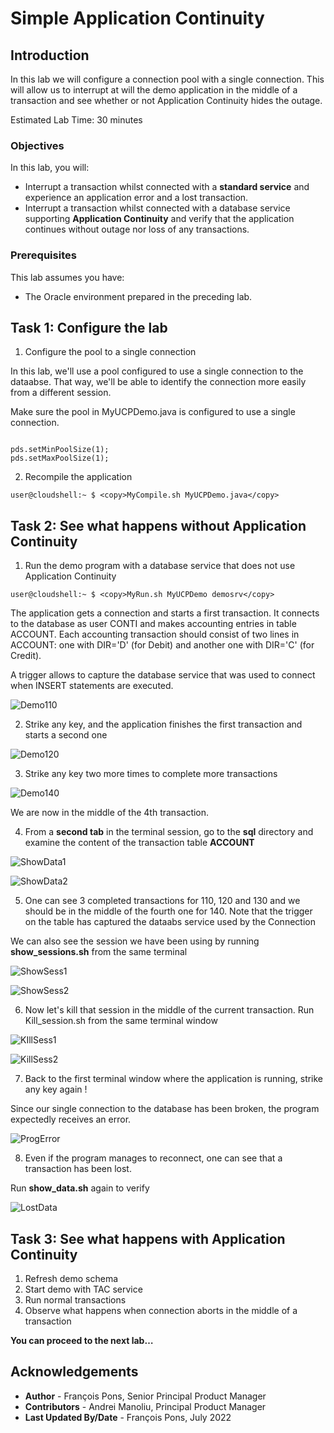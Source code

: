 # Simple Application Continuity

## Introduction

In this lab we will configure a connection pool with a single connection. This will allow us to interrupt at will the demo application in the middle of a transaction and see whether or not Application Continuity hides the outage.

Estimated Lab Time: 30 minutes


### Objectives

In this lab, you will:

* Interrupt a transaction whilst connected with a **standard service** and experience an application error and a lost transaction.
* Interrupt a transaction whilst connected with a database service supporting **Application Continuity** and verify that the application continues without outage nor loss of any transactions.

### Prerequisites

This lab assumes you have:
* The Oracle environment prepared in the preceding lab.


## Task 1: Configure the lab

1. Configure the pool to a single connection

In this lab, we'll use a pool configured to use a single connection to the dataabse. That way, we'll be able to identify the connection more easily from a different session.

Make sure the pool in MyUCPDemo.java is configured to use a single connection.

<code>
pds.setMinPoolSize(1);
pds.setMaxPoolSize(1);
</code>


2. Recompile the application

````
user@cloudshell:~ $ <copy>MyCompile.sh MyUCPDemo.java</copy>
````



## Task 2: See what happens **without** Application Continuity

1. Run the demo program with a database service that does not use Application Continuity


````
user@cloudshell:~ $ <copy>MyRun.sh MyUCPDemo demosrv</copy>
````


The application gets a connection and starts a first transaction. It connects to the database as user CONTI and makes accounting entries in table ACCOUNT. Each accounting transaction should consist of two lines in ACCOUNT: one with DIR='D' (for Debit) and another one with DIR='C' (for Credit).

A trigger allows to capture the database service that was used to connect when INSERT statements are executed.

![Demo110](./images/task2/image100.png " ")

2. Strike any key, and the application finishes the first transaction and starts a second one

![Demo120](./images/task2/image110.png " ")

3. Strike any key two more times to complete more transactions

![Demo140](./images/task2/image120.png " ")

We are now in the middle of the 4th transaction.

4. From a **second tab** in the terminal session, go to the **sql** directory and examine the content of the transaction table **ACCOUNT**

![ShowData1](./images/task2/image200.png " ")

![ShowData2](./images/task2/image210.png " ")

5. One can see 3 completed transactions for 110, 120 and 130 and we should be in the middle of the fourth one for 140.
Note that the trigger on the table has captured the dataabs service used by the Connection

We can also see the session we have been using by running **show_sessions.sh** from the same terminal

![ShowSess1](./images/task2/image300.png " ")

![ShowSess2](./images/task2/image310.png " ")

6. Now let's kill that session in the middle of the current transaction. Run Kill_session.sh from the same terminal window

![KIllSess1](./images/task2/image400.png " ")

![KillSess2](./images/task2/image410.png " ")

7. Back to the first terminal window where the application is running, strike any key again !

Since our single connection to the database has been broken, the program expectedly receives an error.

![ProgError](./images/task2/image500.png " ")

8. Even if the program manages to reconnect, one can see that a transaction has been lost.

Run **show_data.sh** again to verify

![LostData](./images/task2/image600.png " ")


## Task 3: See what happens **with** Application Continuity

1. Refresh demo schema
2. Start demo with TAC service
3. Run normal transactions
4. Observe what happens when connection aborts in the middle of a transaction


**You can proceed to the next lab…**


## Acknowledgements
* **Author** - François Pons, Senior Principal Product Manager
* **Contributors** - Andrei Manoliu, Principal Product Manager
* **Last Updated By/Date** - François Pons, July 2022
